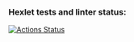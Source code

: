 ### Hexlet tests and linter status:
[![Actions Status](https://github.com/oiv84/layout-designer-project-lvl1/workflows/hexlet-check/badge.svg)](https://github.com/oiv84/layout-designer-project-lvl1/actions)